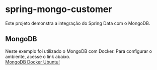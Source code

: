 # spring-mongo-customer
Este projeto demonstra a integração do Spring Data com o MongoDB.

## MongoDB
Neste exemplo foi utilizado o MongoDB com Docker. Para configurar o ambiente, acesse o link abaixo.  
[MongoDB Docker Ubuntu!](http://maxidica.com/wp/mongodb-docker-ubuntu/)
